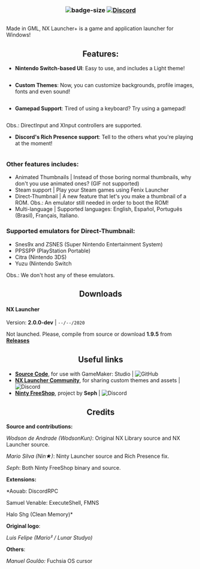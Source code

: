 ### <div align="center"> ![badge-size] [![Discord][badge-discord]][link-discord]

[badge-size]: https://img.shields.io/github/repo-size/WodsonKun/NX-Launcher-Plus?color=black&label=Size&logo=github&logoColor=white&style=flat-square
[badge-discord]: https://img.shields.io/discord/567750192439230524?color=7289da&label=Discord&logo=discord&logoColor=white&style=flat-square
[badge-secdiscord]: https://img.shields.io/badge/Discord--grey?style=flat-square&logo=discord&logoColor=ffffff
[badge-github]: https://img.shields.io/badge/GitHub--grey?style=flat-square&logo=github&logoColor=ffffff
[link-discord]: https://discord.gg/NbHsXQy

<div align="center">
    <p><img src="https://raw.githubusercontent.com/WodsonKun/NX-Launcher-Plus/master/github_assets/nxlauncher_logo.png" alt="" /></p>
</div>

Made in GML, NX Launcher+ is a game and application launcher for Windows!

## <div align="center"> Features:
    
- **Nintendo Switch-based UI**: Easy to use, and includes a Light theme!
<div align="center">
    <p><img src="https://raw.githubusercontent.com/WodsonKun/NX-Launcher-Plus/master/github_assets/nx_screenshot.png" alt="" /></p>
</div>
    
- **Custom Themes**: Now, you can customize backgrounds, profile images, fonts and even sound!
<div align="center">
    <p><img src="https://raw.githubusercontent.com/WodsonKun/NX-Launcher-Plus/master/github_assets/nx_launcher_customtheme.png" alt="" /></p>
</div>

- **Gamepad Support**: Tired of using a keyboard? Try using a gamepad!
<div align="center">
    <p><img src="https://raw.githubusercontent.com/WodsonKun/NX-Launcher-Plus/master/github_assets/nx_controller.png" alt="" /></p>
</div>
Obs.: DirectInput and XInput controllers are supported.

- **Discord's Rich Presence support**: Tell to the others what you're playing at the moment!
<div align="left">
    <p><img src="https://raw.githubusercontent.com/WodsonKun/NX-Launcher-Plus/master/github_assets/nx_rpc.png" alt="" /></p>
</div>

### Other features includes:
- Animated Thumbnails | Instead of those boring normal thumbnails, why don't you use animated ones? (GIF not supported)
- Steam support | Play your Steam games using Fenix Launcher
- Direct-Thumbnail | A new feature that let's you make a thumbnail of a ROM.
Obs.: An emulator still needed in order to boot the ROM!
- Multi-language | Supported languages: English, Español, Português (Brasil), Français, Italiano.

### Supported emulators for Direct-Thumbnail:
- Snes9x and ZSNES (Super Nintendo Entertainment System)
- PPSSPP (PlayStation Portable)
- Citra (Nintendo 3DS)
- Yuzu (Nintendo Switch

Obs.: We don't host any of these emulators.

## <div align="center">Downloads</div>

#### NX Launcher
Version: **2.0.0-dev** | ``--/--/2020``

Not launched. Please, compile from source or download **1.9.5** from [__Releases__](https://github.com/WodsonKun/NX-Launcher-PLus/releases)

## <div align="center">Useful links</div>

-   [__Source Code__](https://github.com/WodsonKun/NX-Launcher-PLus/tree/master/), for use with GameMaker: Studio | ![GitHub][badge-github]
-  [__NX Launcher Community__](https://discord.gg/DAGBtS7), for sharing custom themes and assets | ![Discord][badge-secdiscord]
-  [__Ninty FreeShop__](https://discord.gg/SgbZPpv), project by **Seph** | ![Discord][badge-secdiscord]

## <div align="center">Credits</div>

**Source and contributions:**

*Wodson de Andrade (WodsonKun)*: Original NX Library source and NX Launcher source.

*Mario Silva (Nin★)*: Ninty Launcher source and Rich Presence fix.

*Seph*: Both Ninty FreeShop binary and source.

**Extensions:**

*Aouab: DiscordRPC

Samuel Venable: ExecuteShell, FMNS

Halo Shg (Clean Memory)*

**Original logo**:

*Luis Felipe (Mario² / Lunar Studyo)*

**Others**:

*Manuel Goulão:* Fuchsia OS cursor

